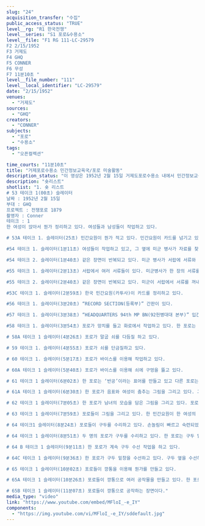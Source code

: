 ```yaml
---
slug: "24"
acquisition_transfer: "수집"
public_access_status: "TRUE"
level__rg: "R1 한국전쟁"
level__series: "S1 포로&수용소"
level__file: "F1 RG 111-LC-29579
F2 2/15/1952
F3 거제도 
F4 GHQ
F5 CONNER
F6 무성 
F7 11분10초 "
level__file_number: "111"
level__local_identifier: "LC-29579"
date: "2/15/1952"
venues: 
  - "거제도"
sources: 
  - "GHQ"
creators: 
  - "CONNER"
subjects: 
  - "포로"
  - "수용소"
tags: 
  - "오픈컬렉션"

time_courts: "11분10초"
title: "거제포로수용소 민간정보교육국/포로 미술활동"
description_status: "이 영상은 1952년 2월 15일 거제도포로수용소 내에서 민간정보교육국 한국인 민간요원들이 모여 일하는 모습, 특히 한국인 여성들이 뭔가 작성하는 모습, <RECORD SECTION(등록부)> 간판과 94헌병대대 본부 간판, 이어서 포로들이 철공소에서 작업하는 모습, 포스터를 제작하는 장면, 포로들이 그림을 그리는 모습 등이다. 포스터와 그림그리는 장면은 스틸사진이 있다. 이어서 신발 수선 하는 포로들의 장면이다. 깡통으로 공작하는 장면이 이어진다."
description: "숏리스트"
shotlist: "1. 숏 리스트 
# 53 테이크 1(00초) 슬레이터
날짜 : 1952년 2월 15일
부대 : GHQ
프로젝트 : 전쟁포로 1879
촬영자 : Conner
테이크 : 1
한 여성이 앉아서 뭔가 정리하고 있다. 여성들과 남성들이 작업하고 있다.

# 53A 테이크 1. 슬레이터(25초) 민간요원이 뭔가 적고 있다. 민간요원이 카드를 넘기고 있다.

#54 테이크 1. 슬레이터(1분11초) 여성들이 작업하고 있고, 그 옆에 미군 병사가 자료를 찾고 있다. 

#54 테이크 2. 슬레이터(1분40초) 같은 장면이 반복되고 있다. 미군 병사가 서랍에 서류와 카드를 꺼내고 있다. 

#55 테이크 1. 슬레이터(2분13초) 서랍에서 여러 서류들이 있다. 미군병사가 한 장의 서류를 꺼내고 있다.

#55 테이크 2. 슬레이터(2분40초) 같은 장면이 반복되고 있다. 미군이 서랍에서 서류를 꺼내고 있다.

#53C 테이크 1. 슬레이터(2분59초) 한국 민간요원(카투사)이 카드를 정리하고 있다.

#56 테이크 1. 슬레이터(3분20초) “RECORD SECTION(등록부)” 간판이 있다. 

#57 테이크 1. 슬레이터(3분38초) “HEADQUARTERS 94th MP BN(92헌병대대 본부)” 입간판이 보인다. 

#58 테이크 1. 슬레이터(3분54초) 포로가 망치를 들고 화로에서 작업하고 있다. 한 포로는 풍로들을 돌리고 있다. 포로는 ‘U’자형 말굽을 내리치고 있다.

# 58A 테이크 1 슬레이터(4분26초) 포로가 말굽 쇠를 다듬질 하고 있다. 

# 59 테이크 1. 슬레이터(4분55초) 포로가 쇠를 단금질하고 있다. 

# 60 테이크 1. 슬레이터(5분17초) 포로가 바이스를 이용해 작업하고 있다. 

# 60A 테이크 1 슬레이터(5분40초) 포로가 바이스를 이용해 쇠에 구멍을 뜷고 있다. 

# 61 테이크 1 슬레이터(6분02초) 한 포로는 ‘반공’이라는 표어를 만들고 있고 다른 포로는 그림을 그리고 있다. 벽에 ‘MUSICAL PARTY PROGRAM’ 1장, 2장과 장구를 들고 춤을 추는 포스터가 걸려 있다. 

# 61A 테이크 1 슬레이터(6분30초) 한 포로가 음표와 여성이 춤추는 그림을 그리고 있다. 그 옆에 ‘뮤지컬 COMEDY’라고 붙어 있다. 

# 62 테이크 1 슬레이터(7분05초) 한 포로가 남녀의 모습을 담은 그림을 그리고 있다. 포로는 계속 붓과 물감을 앞에 놓고 그림을 그리고 있다. 

# 63 테이크 1 슬레이터(7분59초) 포로들이 그림을 그리고 있다. 한 민간요원이 한 여성의 그림을 보여주고 있다.

# 64 테이크1 슬레이터(8분24초) 포로들이 구두를 수리하고 있다. 손놀림이 빠르고 숙련되었다. 

# 64 테이크 1 슬레이터(8분51초) 두 명의 포로가 구두를 수리하고 있다. 한 포로는 구두 밑창을 수리하고 다른 포로는 구두 옆에 가죽을 새롭게 붙이고 있다.

# 64 B 테이크 1 슬레이터(9분11초) 한 포로가 계속 구두 수선 작업을 하고 있다. 

# 64C 테이크 1 슬레이터(9분36초) 한 포로가 구두 밑창을 수선하고 있다. 구두 옆을 수선하고 있다. 

# 65 테이크 1 슬레이터(10분02초) 포로들이 깡통을 이용해 뭔가를 만들고 있다. 

# 65A 테이크 1 슬레이터(10분26초) 포로들이 깡통으로 여러 공작물을 만들고 있다. 한 포로는 종이접기하고 있다. 

# 65B 테이크 1 슬레이터(11분07초) 포로들이 깡통으로 공작하는 장면이다."
media_type: "video"
link: "https://www.youtube.com/embed/MFloI_-e_IY"
components: 
  - "https://img.youtube.com/vi/MFloI_-e_IY/sddefault.jpg"
---
```

